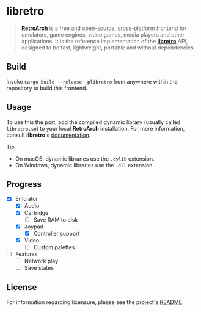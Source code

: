 # libretro

> **[RetroArch]** is a free and open-source, cross-platform frontend for
> emulators, game engines, video games, media players and other applications. It
> is the reference implementation of the **[libretro]** API, designed to be fast,
> lightweight, portable and without dependencies.

[retroarch]: https://www.retroarch.com
[libretro]:  https://www.libretro.com

## Build

Invoke `cargo build --release -plibretro` from anywhere within the repository
to build this frontend.

## Usage

To use this the port, add the compiled dynamic library (usually called
`libretro.so`) to your local **RetroArch** installation. For more information,
consult **libretro**'s [documentation][docs].

> [!TIP]
>
> - On macOS, dynamic libraries use the `.dylib` extension.
> - On Windows, dynamic libraries use the `.dll` extension.

[docs]: https://docs.libretro.com

## Progress

- [x] Emulator
  - [x] Audio
  - [x] Cartridge
    - [ ] Save RAM to disk
  - [x] Joypad
    - [x] Controller support
  - [x] Video
    - [ ] Custom palettes
- [ ] Features
  - [ ] Network play
  - [ ] Save states

## License

For information regarding licensure, please see the project's [README][license].

<!-- Reference-style links -->
[license]: /README.md#license
